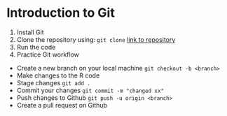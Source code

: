 # Introduction to Git

1. Install Git
2. Clone the repository using: `git clone` [link to repository](https://github.com/geospatial-livelihoods/glg_day1.git)
3. Run the code
4. Practice Git workflow
* Create a new branch on your local machine `git checkout -b <branch>`
* Make changes to the R code
* Stage changes `git add .`
* Commit your changes `git commit -m "changed xx"`
* Push changes to Github `git push -u origin <branch>`
* Create a pull request on Github
